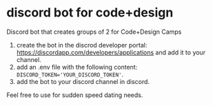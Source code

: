 # discord bot for code+design

Discord bot that creates groups of 2 for Code+Design Camps

1. create the bot in the discrod developer portal: https://discordapp.com/developers/applications and add it to your channel.
1. add an .env file with the following content: `DISCORD_TOKEN='YOUR_DISCORD_TOKEN'`.
1. add the bot to your discord channel in discord.

Feel free to use for sudden speed dating needs.
